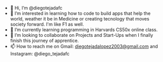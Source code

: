 - 👋 Hi, I’m @diegotejadafc
- 👀 I’m interested in learning how to code to build apps that help the world, weather it be in Medicine or creating tecnology that moves society forward. I'm like F1 as well.
- 🌱 I’m currently learning programming in Harvards CS50x online class.
- 💞️ I’m looking to collaborate on Projects and Start-Ups when I finally finish this journey of apprentice.
- 📫 How to reach me on Gmail: diegotejadalopez2003@gmail.com and Instagram: @diego_tejadafc

<!---
diegotejadafc/diegotejadafc is a ✨ special ✨ repository because its `README.md` (this file) appears on your GitHub profile.
You can click the Preview link to take a look at your changes.
--->
